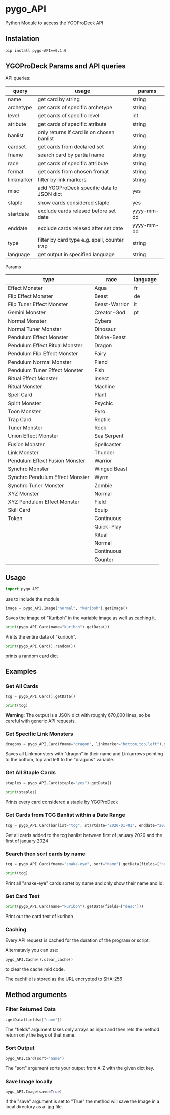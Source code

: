 # pygo_API

Python Module to access the YGOProDeck API

## Instalation

```bash
pip install pygo-API==0.1.0
```

## YGOProDeck Params and API queries

API queries:

|query|usage|params|
|---|---|---|
|name|get card by string|string|
|archetype|get cards of specific archetype|string|
|level|get cards of specific level|int|
|atribute|get cards of specific atribute|string|
|banlist|only returns if card is on chosen banlist|string|
|cardset|get cards from declared set|string|
|fname|search card by partial name|string|
|race|get cards of specific attribute|string|
|format|get cards from chosen fromat|string|
|linkmarker|filter by link markers|string|
|misc|add YGOProDeck specific data to JSON dict|yes|
|staple|show cards considered staple|yes|
|startdate|exclude cards relesed before set date|yyyy-mm-dd|
|enddate|exclude cards relesed after set date|yyyy-mm-dd|
|type|filter by card type e.g. spell, counter trap|string|
|language|get output in specified language|string|

Params

|type|race|language|
|---|---|---|
|Effect Monster|Aqua|fr|
|Flip Effect Monster|Beast|de|
|Flip Tuner Effect Monster|Beast-Warrior|it|
|Gemini Monster|Creator-God|pt|
|Normal Monster|Cybers||
|Normal Tuner Monster|Dinosaur||
|Pendulum Effect Monster|Divine-Beast||
|Pendulum Effect Ritual Monster|Dragon||
|Pendulum Flip Effect Monster|Fairy||
|Pendulum Normal Monster|Fiend||
|Pendulum Tuner Effect Monster|Fish||
|Ritual Effect Monster|Insect||
|Ritual Monster|Machine||
|Spell Card|Plant||
|Spirit Monster|Psychic||
|Toon Monster|Pyro||
|Trap Card|Reptile||
|Tuner Monster|Rock||
|Union Effect Monster|Sea Serpent||
|Fusion Monster|Spellcaster||
|Link Monster|Thunder||
|Pendulum Effect Fusion Monster|Warrior||
|Synchro Monster|Winged Beast||
|Synchro Pendulum Effect Monster|Wyrm||
|Synchro Tuner Monster|Zombie||
|XYZ Monster|Normal||
|XYZ Pendulum Effect Monster|Field||
|Skill Card|Equip||
|Token|Continuous||
||Quick-Play||
||Ritual||
||Normal||
||Continuous||
||Counter||

## Usage

```python
import pygo_API
```

use to include the module

```python
image = pygo_API.Image("normal", "kuriboh").getImage()
```

Saves the image of "Kuriboh" in the variable image as well as caching it.

```python
print(pygo_API.Card(name="kuriboh").getData())
```

Prints the entire data of "kuriboh".

```python
print(pygo_API.Card().random())
```

prints a random card dict

## Examples

### Get All Cards

```python
tcg = pygo_API.Card().getData()

print(tcg)
```

**Warning**: The output is a JSON dict with roughly 670,000 lines, so be careful with generic API requests.

### Get Specific Link Monsters

```python
dragons = pygo_API.Card(fname="dragon", linkmarker="bottom,top,left").getData()
```

Saves all Linkmonsters with "dragon" in their name and Linkarrows pointing to the bottom, top and left to the "dragons" variable.

### Get All Staple Cards

```python
staples = pygo_API.Card(staple="yes").getData()

print(staples)
```

Prints every card considered a staple by YGOProDeck

### Get Cards from TCG Banlist within a Date Range

```python
tcg = pygo_API.Card(banlist="tcg", startdate="2020-01-01", enddate="2024-01-01").getData()
```

Get all cards added to the tcg banlist between first of january 2020 and the first of january 2024

### Search then sort cards by name

```python
tcg = pygo_API.Card(fname="snake-eye", sort="name").getData(fields=["name", "id"])

print(tcg)
```

Print all "snake-eye" cards sortet by name and only show their name and id.

### Get Card Text

```python
print(pygo_API.Card(name="kuriboh").getData(fields=["desc"]))
```

Print out the card text of kuriboh

### Caching

Every API request is cached for the duration of the program or script.

Alternatavly you can use:

```python
pygo_API.Cache().clear_cache()
```

to clear the cache mid code.

The cachfile is stored as the URL encrypted to SHA-256

## Method arguments

### Filter Returned Data

```python
.getData(fields=["name"])
```

The "fields" argument takes only arrays as input and then lets the method return only the keys of that name.

### Sort Output

```python
pygo_API.Card(sort="name")
```

The "sort" argument sorts your output from A-Z with the given dict key.

### Save Image locally

```python
pygo_API.Image(save=True)
```

If the "save" argument is set to "True" the method will save the Image in a local directory as a .jpg file.
